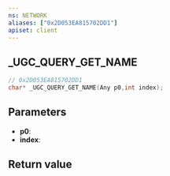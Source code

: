 ```yaml
---
ns: NETWORK
aliases: ["0x2D053EA815702DD1"]
apiset: client
---
```

## _UGC_QUERY_GET_NAME

```c
// 0x2D053EA815702DD1
char* _UGC_QUERY_GET_NAME(Any p0,int index);
```


## Parameters
* **p0**:
* **index**:

## Return value